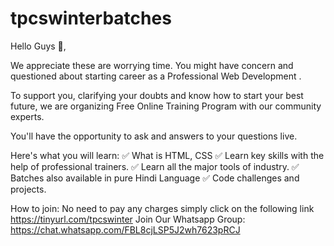 # tpcswinterbatches
Hello Guys 👋,

We appreciate these are worrying time. You might have concern and questioned about starting career as a Professional Web Development .

To support you, clarifying your doubts and know how to start your best future, we are organizing Free Online Training Program with our community experts.

You'll have the opportunity to ask and answers to your questions live.

 Here's what you will learn: 
✅ What is HTML, CSS
✅ Learn key skills with the help of  professional trainers.
✅ Learn all the major tools of industry.
✅ Batches also available in pure Hindi Language
✅ Code challenges and projects.

 How to join: 
No need to pay any charges simply click on the following link https://tinyurl.com/tpcswinter
Join Our Whatsapp Group: https://chat.whatsapp.com/FBL8cjLSP5J2wh7623pRCJ

